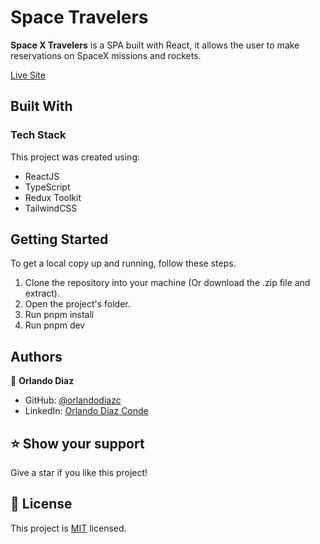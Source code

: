 # Space Travelers <a name="about-project"></a>

**Space X Travelers** is a SPA built with React, it allows the user to make reservations on SpaceX missions and rockets.

[Live Site](https://space-x-travelers.vercel.app/)

## Built With <a name="built-with"></a>

### Tech Stack <a name="tech-stack"></a>

This project was created using:

  <ul>
    <li>ReactJS</li>
    <li>TypeScript</li>
    <li>Redux Toolkit</li>
    <li>TailwindCSS</li>
  </ul>

<!-- Features -->

## Getting Started <a name="getting-started"></a>

To get a local copy up and running, follow these steps.

1. Clone the repository into your machine (Or download the .zip file and extract).
2. Open the project's folder.
3. Run pnpm install
4. Run pnpm dev

## Authors <a name="authors"></a>

👤 **Orlando Diaz**

- GitHub: [@orlandodiazc](https://github.com/orlandodiazc)
- LinkedIn: [Orlando Diaz Conde](www.linkedin.com/in/orlando-diaz-conde)

<!-- FUTURE FEATURES -->

## ⭐️ Show your support <a name="support"></a>

Give a star if you like this project!

<!-- LICENSE -->

## 📝 License <a name="license"></a>

This project is [MIT](./LICENSE) licensed.

